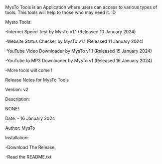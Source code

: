 MysTo Tools is an Application where users can access to various types of tools. This tools will help to those who may need it. :D 

Mysto Tools:

-Internet Speed Test by MysTo v1.1 (Released 10 January 2024)

-Website Status Checker by MysTo v1.1 (Released 11 January 2024)

-YouTube Video Downloader by MysTo v1.1 (Released 15 January 2024)

-YouTube to MP3 Downloader by MysTo v1 (Released 16 January 2024)

-More tools will come !

Release Notes for MysTo Tools

Version: v2

Description:

NONE!

Date: - 16 January 2024

Author: MysTo

Installation:

-Download The Release,

-Read the README.txt
